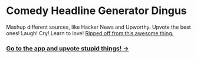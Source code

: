 # Comedy Headline Generator Dingus

Mashup different sources, like Hacker News and Upworthy. Upvote the best ones! Laugh! Cry! Learn to love! [Ripped off from this awesome thing.](https://news.ycombinator.com/item?id=6815282)

### [Go to the app and upvote stupid things! &rarr;](http://headline-generator.herokuapp.com)
